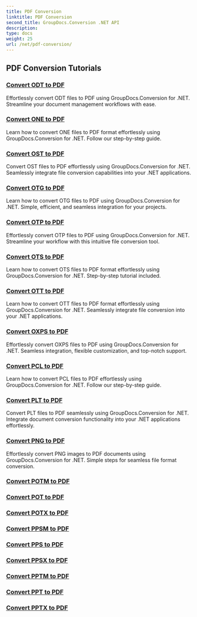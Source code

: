 ```yaml
---
title: PDF Conversion
linktitle: PDF Conversion
second_title: GroupDocs.Conversion .NET API
description: 
type: docs
weight: 25
url: /net/pdf-conversion/
---
```


## PDF Conversion Tutorials
### [Convert ODT to PDF](./convert-odt-to-pdf/)
Effortlessly convert ODT files to PDF using GroupDocs.Conversion for .NET. Streamline your document management workflows with ease.
### [Convert ONE to PDF](./convert-one-to-pdf/)
Learn how to convert ONE files to PDF format effortlessly using GroupDocs.Conversion for .NET. Follow our step-by-step guide.
### [Convert OST to PDF](./convert-ost-to-pdf/)
Convert OST files to PDF effortlessly using GroupDocs.Conversion for .NET. Seamlessly integrate file conversion capabilities into your .NET applications.
### [Convert OTG to PDF](./convert-otg-to-pdf/)
Learn how to convert OTG files to PDF using GroupDocs.Conversion for .NET. Simple, efficient, and seamless integration for your projects.
### [Convert OTP to PDF](./convert-otp-to-pdf/)
Effortlessly convert OTP files to PDF using GroupDocs.Conversion for .NET. Streamline your workflow with this intuitive file conversion tool.
### [Convert OTS to PDF](./convert-ots-to-pdf/)
Learn how to convert OTS files to PDF format effortlessly using GroupDocs.Conversion for .NET. Step-by-step tutorial included.
### [Convert OTT to PDF](./convert-ott-to-pdf/)
Learn how to convert OTT files to PDF format effortlessly using GroupDocs.Conversion for .NET. Seamlessly integrate file conversion into your .NET applications.
### [Convert OXPS to PDF](./convert-oxps-to-pdf/)
Effortlessly convert OXPS files to PDF using GroupDocs.Conversion for .NET. Seamless integration, flexible customization, and top-notch support.
### [Convert PCL to PDF](./convert-pcl-to-pdf/)
Learn how to convert PCL files to PDF effortlessly using GroupDocs.Conversion for .NET. Follow our step-by-step guide.
### [Convert PLT to PDF](./convert-plt-to-pdf/)
Convert PLT files to PDF seamlessly using GroupDocs.Conversion for .NET. Integrate document conversion functionality into your .NET applications effortlessly.
### [Convert PNG to PDF](./convert-png-to-pdf/)
 Effortlessly convert PNG images to PDF documents using GroupDocs.Conversion for .NET. Simple steps for seamless file format conversion.
### [Convert POTM to PDF](./convert-potm-to-pdf/)
### [Convert POT to PDF](./convert-pot-to-pdf/)
### [Convert POTX to PDF](./convert-potx-to-pdf/)
### [Convert PPSM to PDF](./convert-ppsm-to-pdf/)
### [Convert PPS to PDF](./convert-pps-to-pdf/)
### [Convert PPSX to PDF](./convert-ppsx-to-pdf/)
### [Convert PPTM to PDF](./convert-pptm-to-pdf/)
### [Convert PPT to PDF](./convert-ppt-to-pdf/)
### [Convert PPTX to PDF](./convert-pptx-to-pdf/)